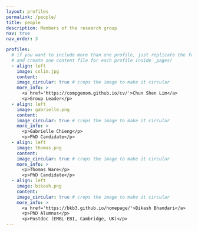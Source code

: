 ```yaml
---
layout: profiles
permalink: /people/
title: people
description: Members of the research group
nav: true
nav_order: 3

profiles:
  # if you want to include more than one profile, just replicate the following block
  # and create one content file for each profile inside _pages/
  - align: left
    image: cslim.jpg
    content:
    image_circular: true # crops the image to make it circular
    more_info: >
      <a href='https://compgenom.github.io/cv/'>Chun Shen Lim</a>
      <p>Group Leader</p>
  - align: left
    image: gabrielle.png
    content:
    image_circular: true # crops the image to make it circular
    more_info: >
      <p>Gabrielle Chieng</p>
      <p>PhD Candidate</p>
  - align: left
    image: thomas.png
    content:
    image_circular: true # crops the image to make it circular
    more_info: >
      <p>Thomas Ware</p>
      <p>PhD Candidate</p>
  - align: left
    image: bikash.png
    content:
    image_circular: true # crops the image to make it circular
    more_info: >
      <a href='https://bkb3.github.io/homepage/'>Bikash Bhandari</a>
      <p>PhD Alumnus</p>
      <p>Postdoc (EMBL-EBI, Cambridge, UK)</p>
---
```

